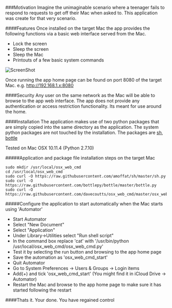 ###Motivation
Imagine the unimaginable scenario where a teenager fails to respond to requests to get off their Mac when asked to.
This application was create for that very scenario.

####Features
Once installed on the target Mac the app provides the following functions via a basic web interface served from the Mac.
- Lock the screen
- Sleep the screen
- Sleep the Mac
- Printouts of a few basic system commands


![ScreenShot](https://raw.githubusercontent.com/davecoutts/osx_web_cmd/master/osx_web_cmd_screenshot.png)

Once running the app home page can be found on port 8080 of the target Mac.
e.g. http://192.168.1.x:8080

####Security
Any user on the same network as the Mac will be able to browse to the app web interface.
The app does not provide any authentication or access restriction functionality. Its meant for use around the home.

####Installation
The application makes use of two python packages that are simply copied into the same directory as the application. The system python packages are not touched by the installation. The packages are [sh][1], [bottle][2]

Tested on Mac OSX 10.11.4 (Python 2.7.10)

#####Application and package file installation steps on the target Mac

```console
sudo mkdir /usr/local/osx_web_cmd
cd /usr/local/osx_web_cmd
sudo curl -O https://raw.githubusercontent.com/amoffat/sh/master/sh.py
sudo curl -O https://raw.githubusercontent.com/bottlepy/bottle/master/bottle.py
sudo curl -O https://raw.githubusercontent.com/davecoutts/osx_web_cmd/master/osx_web_cmd.py
```

#####Configure the application to start automatically when the Mac starts using 'Automator' 

- Start Automator
- Select "New Document"
- Select "Application"
- Under Library->Utilities select "Run shell script"
- In the command box replace 'cat' with '/usr/bin/python /usr/local/osx_web_cmd/osx_web_cmd.py'
- Test it by selecting the run button and browsing to the app home page
- Save the automation as 'osx_web_cmd_start'
- Quit Automator
- Go to System Preferences -> Users & Groups -> Login items
- Add(+) and tick 'osx_web_cmd_start' (You might find it in  iCloud Drive -> Automator)
- Restart the Mac and browse to the app home page to make sure it has started following the restart

####Thats it. Your done. You have regained control

[1]: https://github.com/amoffat/sh
[2]: https://github.com/bottlepy/bottle
